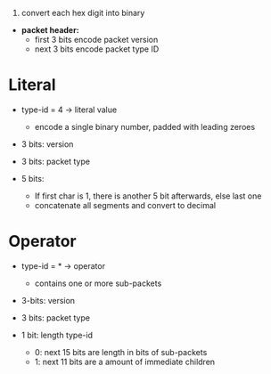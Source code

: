 1. convert each hex digit into binary

- **packet header:**
  - first 3 bits encode packet version
  - next 3 bits encode packet type ID



# Literal

- type-id = 4 -> literal value
  - encode a single binary number, padded with leading zeroes

- 3 bits: version
- 3 bits: packet type
- 5 bits: 
  - If first char is 1, there is another 5 bit afterwards, else last one
  - concatenate all segments and convert to decimal

# Operator
 
- type-id = * -> operator
  - contains one or more sub-packets

- 3-bits: version
- 3 bits: packet type
- 1 bit: length type-id
  - 0: next 15 bits are length in bits of sub-packets
  - 1: next 11 bits are a amount of immediate children

